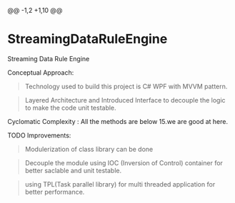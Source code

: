 @@ -1,2 +1,10 @@
# StreamingDataRuleEngine
Streaming Data Rule Engine

Conceptual Approach:

 > Technology used to build this project is C# WPF with MVVM pattern.
 
 > Layered Architecture and Introduced Interface to decouple the logic to make the code unit testable.
 

 
Cyclomatic Complexity : All the methods are below 15.we are good at here.



TODO Improvements:
 
  > Modulerization of class library can be done
 
  > Decouple the module using IOC (Inversion of Control) container for better saclable and unit testable.
 
  > using TPL(Task parallel library) for multi threaded application for better performance.